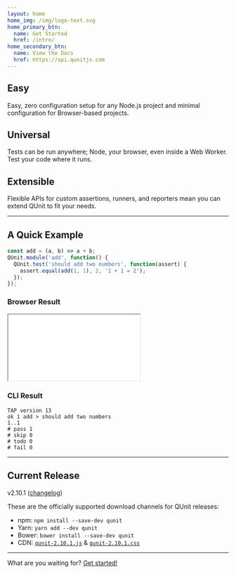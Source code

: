 ```yaml
---
layout: home
home_img: /img/logo-text.svg
home_primary_btn:
  name: Get Started
  href: /intro/
home_secondary_btn:
  name: View the Docs
  href: https://api.qunitjs.com
---
```


<section class="highlights">
  <div class="highlight">
    <h2>Easy</h2>
    <p>Easy, zero configuration setup for any Node.js project and minimal configuration for Browser-based projects.</p>
  </div>

  <div class="highlight">
    <h2>Universal</h2>
    <p>Tests can be run anywhere; Node, your browser, even inside a Web Worker. Test your code where it runs.</p>
  </div>

  <div class="highlight">
    <h2>Extensible</h2>
    <p>Flexible APIs for custom assertions, runners, and reporters mean you can extend QUnit to fit your needs.</p>
  </div>
</section>

---

## A Quick Example

```js
const add = (a, b) => a + b;
QUnit.module('add', function() {
  QUnit.test('should add two numbers', function(assert) {
    assert.equal(add(1, 1), 2, '1 + 1 = 2');
  });
});
```

<div class="example-results" markdown="1">

<div class="example-result" markdown="1">

### Browser Result

<iframe loading="lazy" title="The example test code running in the browser" src="/resources/example-add.html"></iframe>

</div>

<div class="example-result" markdown="1">

### CLI Result

```
TAP version 13
ok 1 add > should add two numbers
1..1
# pass 1
# skip 0
# todo 0
# fail 0
```

</div>

</div>

---

## Current Release

<p class="current-release">v2.10.1 (<a href="https://github.com/qunitjs/qunit/blob/2.10.1/History.md">changelog</a>)</p>

These are the officially supported download channels for QUnit releases:

* npm: `npm install --save-dev qunit`
* Yarn: `yarn add --dev qunit`
* Bower: `bower install --save-dev qunit`
* CDN: [`qunit-2.10.1.js`](https://code.jquery.com/qunit/qunit-2.10.1.js) & [`qunit-2.10.1.css`](https://code.jquery.com/qunit/qunit-2.10.1.css)

---

<p class="cta">What are you waiting for? <a href="{% link intro.md %}" class="button">Get started!</a></p>
